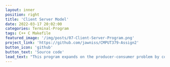 ```yaml
---
layout: inner
position: right
title: 'Client Server Model'
date: 2022-03-17 20:02:00
categories: Terminal-Program
tags: C++ C Makefile
featured_image: '/img/posts/07-Client-Server-Program.png'
project_link: 'https://github.com/jawniss/CMPUT379-Assign2'
button_icon: 'github'
button_text: 'Source code'
lead_text: "This program expands on the producer-consumer problem by connecting the producer and consumer via stream sockets. This was done by implementing a simple client-server model application that used a specified port number and IP address to connect the running server with any live clients. AF_INET6 stream sockets were used, which allowed both IPv4 and IPv6 nodes. After connecting, the server and all clients used a shared buffer, of which the server would receive the data and clients would be writing to it. Mutual exclusion locks were used for all transactions to ensure no duplication of data. A summary of all work and transactions were logged into a log file within the project's directory."
---
```

